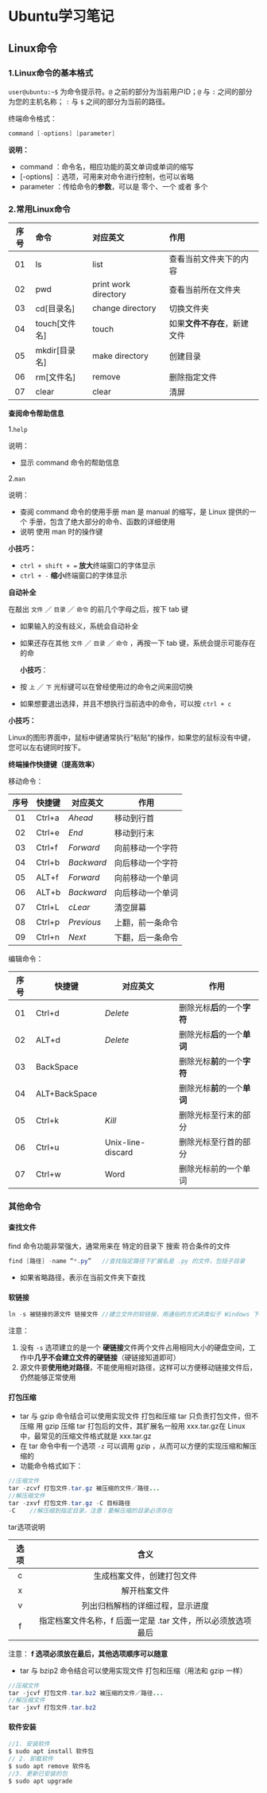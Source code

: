 # Ubuntu学习笔记

## Linux命令

### 1.Linux命令的基本格式

`user@ubuntu:~$` 为命令提示符。`@` 之前的部分为当前用户ID；`@` 与 `:` 之间的部分为您的主机名称； `:` 与 `$` 之间的部分为当前的路径。

终端命令格式：

```java
command [-options] [parameter]
```

**说明：**

- command ：命令名，相应功能的英文单词或单词的缩写
- [-options] ：选项，可用来对命令进行控制，也可以省略
- parameter ：传给命令的**参数**，可以是 零个、一个 或者 多个

### 2.常用Linux命令

| 序号 | 命令          | 对应英文             | 作用                         |
| :--: | :------------ | :------------------- | :--------------------------- |
|  01  | ls            | list                 | 查看当前文件夹下的内容       |
|  02  | pwd           | print work directory | 查看当前所在文件夹           |
|  03  | cd[目录名]    | change directory     | 切换文件夹                   |
|  04  | touch[文件名] | touch                | 如果**文件不存在**，新建文件 |
|  05  | mkdir[目录名] | make directory       | 创建目录                     |
|  06  | rm[文件名]    | remove               | 删除指定文件                 |
|  07  | clear         | clear                | 清屏                         |

**查阅命令帮助信息**

1.`help`

说明：

- 显示 command 命令的帮助信息

2.`man`

说明：

- 查阅 command 命令的使用手册
  man 是 manual 的缩写，是 Linux 提供的一个 手册，包含了绝大部分的命令、函数的详细使用
- 说明
  使用 man 时的操作键



**小技巧：**

- `ctrl + shift + =` **放大**终端窗口的字体显示
- `ctrl + -` **缩小**终端窗口的字体显示

**自动补全**

在敲出 `文件` ／ `目录` ／ `命令` 的前几个字母之后，按下 tab 键

- 如果输入的没有歧义，系统会自动补全

- 如果还存在其他 `文件` ／ `目录` ／ `命令` ，再按一下 tab 键，系统会提示可能存在的命

  **小技巧**：

- 按 `上` ／ `下` 光标键可以在曾经使用过的命令之间来回切换

- 如果想要退出选择，并且不想执行当前选中的命令，可以按 `ctrl + c`

**小技巧：**

Linux的图形界面中，鼠标中键通常执行“粘贴”的操作，如果您的鼠标没有中键，您可以左右键同时按下。

**终端操作快捷键（提高效率）**

移动命令：

| 序号 | 快捷键 | 对应英文   | 作用             |
| :--: | ------ | ---------- | ---------------- |
|  01  | Ctrl+a | *Ahead*    | 移动到行首       |
|  02  | Ctrl+e | *End*      | 移动到行末       |
|  03  | Ctrl+f | *Forward*  | 向前移动一个字符 |
|  04  | Ctrl+b | *Backward* | 向后移动一个字符 |
|  05  | ALT+f  | *Forward*  | 向前移动一个单词 |
|  06  | ALT+b  | *Backward* | 向后移动一个单词 |
|  07  | Ctrl+L | *cLear*    | 清空屏幕         |
|  08  | Ctrl+p | *Previous* | 上翻，前一条命令 |
|  09  | Ctrl+n | *Next*     | 下翻，后一条命令 |

编辑命令：

| 序号 | 快捷键        | 对应英文          | 作用                         |
| :--: | ------------- | ----------------- | ---------------------------- |
|  01  | Ctrl+d        | *Delete*          | 删除光标**后**的一个**字符** |
|  02  | ALT+d         | *Delete*          | 删除光标**后**的一个**单词** |
|  03  | BackSpace     |                   | 删除光标**前**的一个**字符** |
|  04  | ALT+BackSpace |                   | 删除光标**前**的一个**单词** |
|  05  | Ctrl+k        | *Kill*            | 删除光标至行末的部分         |
|  06  | Ctrl+u        | Unix-line-discard | 删除光标至行首的部分         |
|  07  | Ctrl+w        | Word              | 删除光标前的一个单词         |



### 其他命令

#### 查找文件

find 命令功能非常强大，通常用来在 特定的目录下 搜索 符合条件的文件

```java
find [路径] -name “*.py”   //查找指定路径下扩展名是 .py 的文件，包括子目录
```

- 如果省略路径，表示在当前文件夹下查找

#### 软链接

```java
ln -s 被链接的源文件 链接文件 //建立文件的软链接，用通俗的方式讲类似于 Windows 下的快捷方式
```

注意：

1. 没有 `-s` 选项建立的是一个 **硬链接**文件两个文件占用相同大小的硬盘空间，工作中**几乎不会建立文件的硬链接**（硬链接知道即可）
2. 源文件要**使用绝对路径**，不能使用相对路径，这样可以方便移动链接文件后，仍然能够正常使用

#### 打包压缩

- tar 与 gzip 命令结合可以使用实现文件 打包和压缩
  tar 只负责打包文件，但不压缩
  用 gzip 压缩 tar 打包后的文件，其扩展名一般用 xxx.tar.gz在
  Linux 中，最常见的压缩文件格式就是 xxx.tar.gz
- 在 tar 命令中有一个选项 `-z` 可以调用 gzip ，从而可以方便的实现压缩和解压缩的
- 功能命令格式如下：

```java
//压缩文件
tar -zcvf 打包文件.tar.gz 被压缩的文件／路径...
//解压缩文件
tar -zxvf 打包文件.tar.gz -C 目标路径
-C    //解压缩到指定目录，注意：要解压缩的目录必须存在
```

tar选项说明

| 选项 |                             含义                             |
| :--: | :----------------------------------------------------------: |
|  c   |                  生成档案文件，创建打包文件					      |
|  x   |                         解开档案文件                         |
|  v   |               列出归档解档的详细过程，显示进度               |
|  f   | 指定档案文件名称，f 后面一定是 .tar 文件，所以必须放选项最后 |

注意： **f 选项必须放在最后，其他选项顺序可以随意**

- tar 与 bzip2 命令结合可以使用实现文件 打包和压缩（用法和 gzip 一样）

```java
//压缩文件
tar -jcvf 打包文件.tar.bz2 被压缩的文件／路径...
//解压缩文件
tar -jxvf 打包文件.tar.bz2
```

#### 软件安装

```java
//1. 安装软件
$ sudo apt install 软件包
// 2. 卸载软件
$ sudo apt remove 软件名
//3. 更新已安装的包
$ sudo apt upgrade
```

